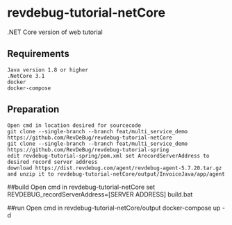 # revdebug-tutorial-netCore
.NET Core version of web tutorial

## Requirements
    Java version 1.8 or higher
    .NetCore 3.1
    docker
    docker-compose
    
## Preparation
    Open cmd in location desired for sourcecode
    git clone --single-branch --branch feat/multi_service_demo https://github.com/RevDeBug/revdebug-tutorial-netCore
    git clone --single-branch --branch feat/multi_service_demo https://github.com/RevDeBug/revdebug-tutorial-spring
    edit revdebug-tutorial-spring/pom.xml set ArecordServerAddress to desired record server address
    download https://dist.revdebug.com/agent/revdebug-agent-5.7.20.tar.gz and unzip it to revdebug-tutorial-netCore/output/InvoiceJava/app/agent
##build
    Open cmd in revdebug-tutorial-netCore
    set REVDEBUG_recordServerAddress=[SERVER ADDRESS]
    build.bat

##run
    Open cmd in revdebug-tutorial-netCore/output
    docker-compose up -d